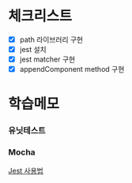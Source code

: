 # 체크리스트

- [x] path 라이브러리 구현
- [x] jest 설치
- [x] jest matcher 구현
- [x] appendComponent method 구현

# 학습메모

### 유닛테스트

### Mocha


[Jest 사용법](https://www.daleseo.com/jest-basic/)